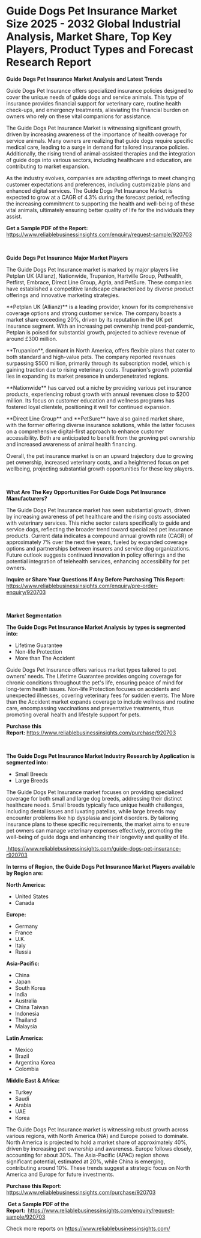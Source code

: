 <p><h1>Guide Dogs Pet Insurance Market Size 2025 - 2032 Global Industrial Analysis, Market Share, Top Key Players, Product Types and Forecast Research Report</h1></p><p><strong>Guide Dogs Pet Insurance Market Analysis and Latest Trends</strong></p>
<p><p>Guide Dogs Pet Insurance offers specialized insurance policies designed to cover the unique needs of guide dogs and service animals. This type of insurance provides financial support for veterinary care, routine health check-ups, and emergency treatments, alleviating the financial burden on owners who rely on these vital companions for assistance.</p><p>The Guide Dogs Pet Insurance Market is witnessing significant growth, driven by increasing awareness of the importance of health coverage for service animals. Many owners are realizing that guide dogs require specific medical care, leading to a surge in demand for tailored insurance policies. Additionally, the rising trend of animal-assisted therapies and the integration of guide dogs into various sectors, including healthcare and education, are contributing to market expansion.</p><p>As the industry evolves, companies are adapting offerings to meet changing customer expectations and preferences, including customizable plans and enhanced digital services. The Guide Dogs Pet Insurance Market is expected to grow at a CAGR of 4.3% during the forecast period, reflecting the increasing commitment to supporting the health and well-being of these vital animals, ultimately ensuring better quality of life for the individuals they assist.</p></p>
<p><strong>Get a Sample PDF of the Report:&nbsp;</strong> <a href="https://www.reliablebusinessinsights.com/enquiry/request-sample/920703?utm_campaign=3080&utm_medium=2&utm_source=Github&utm_content=ia&utm_term=06032025&utm_id=guide-dogs-pet-insurance">https://www.reliablebusinessinsights.com/enquiry/request-sample/920703</a></p>
<p>&nbsp;</p>
<p><strong>Guide Dogs Pet Insurance Major Market Players</strong></p>
<p><p>The Guide Dogs Pet Insurance market is marked by major players like Petplan UK (Allianz), Nationwide, Trupanion, Hartville Group, Pethealth, Petfirst, Embrace, Direct Line Group, Agria, and PetSure. These companies have established a competitive landscape characterized by diverse product offerings and innovative marketing strategies.</p><p>**Petplan UK (Allianz)** is a leading provider, known for its comprehensive coverage options and strong customer service. The company boasts a market share exceeding 20%, driven by its reputation in the UK pet insurance segment. With an increasing pet ownership trend post-pandemic, Petplan is poised for substantial growth, projected to achieve revenue of around £300 million.</p><p>**Trupanion**, dominant in North America, offers flexible plans that cater to both standard and high-value pets. The company reported revenues surpassing $500 million, primarily through its subscription model, which is gaining traction due to rising veterinary costs. Trupanion's growth potential lies in expanding its market presence in underpenetrated regions.</p><p>**Nationwide** has carved out a niche by providing various pet insurance products, experiencing robust growth with annual revenues close to $200 million. Its focus on customer education and wellness programs has fostered loyal clientele, positioning it well for continued expansion.</p><p>**Direct Line Group** and **PetSure** have also gained market share, with the former offering diverse insurance solutions, while the latter focuses on a comprehensive digital-first approach to enhance customer accessibility. Both are anticipated to benefit from the growing pet ownership and increased awareness of animal health financing.</p><p>Overall, the pet insurance market is on an upward trajectory due to growing pet ownership, increased veterinary costs, and a heightened focus on pet wellbeing, projecting substantial growth opportunities for these key players.</p></p>
<p>&nbsp;</p>
<p><strong>What Are The Key Opportunities For Guide Dogs Pet Insurance Manufacturers?</strong></p>
<p><p>The Guide Dogs Pet Insurance market has seen substantial growth, driven by increasing awareness of pet healthcare and the rising costs associated with veterinary services. This niche sector caters specifically to guide and service dogs, reflecting the broader trend toward specialized pet insurance products. Current data indicates a compound annual growth rate (CAGR) of approximately 7% over the next five years, fueled by expanded coverage options and partnerships between insurers and service dog organizations. Future outlook suggests continued innovation in policy offerings and the potential integration of telehealth services, enhancing accessibility for pet owners.</p></p>
<p><strong>Inquire or Share Your Questions If Any Before Purchasing This Report:</strong> <a href="https://www.reliablebusinessinsights.com/enquiry/pre-order-enquiry/920703?utm_campaign=3080&utm_medium=2&utm_source=Github&utm_content=ia&utm_term=06032025&utm_id=guide-dogs-pet-insurance">https://www.reliablebusinessinsights.com/enquiry/pre-order-enquiry/920703</a></p>
<p>&nbsp;</p>
<p><strong>Market Segmentation</strong></p>
<p><strong>The Guide Dogs Pet Insurance Market Analysis by types is segmented into:</strong></p>
<p><ul><li>Lifetime Guarantee</li><li>Non-life Protection</li><li>More than The Accident</li></ul></p>
<p><p>Guide Dogs Pet Insurance offers various market types tailored to pet owners' needs. The Lifetime Guarantee provides ongoing coverage for chronic conditions throughout the pet's life, ensuring peace of mind for long-term health issues. Non-life Protection focuses on accidents and unexpected illnesses, covering veterinary fees for sudden events. The More than the Accident market expands coverage to include wellness and routine care, encompassing vaccinations and preventative treatments, thus promoting overall health and lifestyle support for pets.</p></p>
<p><strong>Purchase this Report:&nbsp;</strong><a href="https://www.reliablebusinessinsights.com/purchase/920703?utm_campaign=3080&utm_medium=2&utm_source=Github&utm_content=ia&utm_term=06032025&utm_id=guide-dogs-pet-insurance">https://www.reliablebusinessinsights.com/purchase/920703</a></p>
<p>&nbsp;</p>
<p><strong>The Guide Dogs Pet Insurance Market Industry Research by Application is segmented into:</strong></p>
<p><ul><li>Small Breeds</li><li>Large Breeds</li></ul></p>
<p><p>The Guide Dogs Pet Insurance market focuses on providing specialized coverage for both small and large dog breeds, addressing their distinct healthcare needs. Small breeds typically face unique health challenges, including dental issues and luxating patellas, while large breeds may encounter problems like hip dysplasia and joint disorders. By tailoring insurance plans to these specific requirements, the market aims to ensure pet owners can manage veterinary expenses effectively, promoting the well-being of guide dogs and enhancing their longevity and quality of life.</p></p>
<p><a href="https://www.reliablebusinessinsights.com/guide-dogs-pet-insurance-r920703?utm_campaign=3080&utm_medium=2&utm_source=Github&utm_content=ia&utm_term=06032025&utm_id=guide-dogs-pet-insurance">&nbsp;https://www.reliablebusinessinsights.com/guide-dogs-pet-insurance-r920703</a></p>
<p><strong>In terms of Region, the Guide Dogs Pet Insurance Market Players available by Region are:</strong></p>
<p>
    <p> <strong> North America: </strong>
        <ul>
            <li>United States</li>
            <li>Canada</li>
        </ul>
        </p> 
    <p> <strong> Europe: </strong>
        <ul>
            <li>Germany</li>
            <li>France</li>
            <li>U.K.</li>
            <li>Italy</li>
            <li>Russia</li>
        </ul>
        </p> 
    <p> <strong> Asia-Pacific: </strong>
        <ul>
            <li>China</li>
            <li>Japan</li>
            <li>South Korea</li>
            <li>India</li>
            <li>Australia</li>
            <li>China Taiwan</li>
            <li>Indonesia</li>
            <li>Thailand</li>
            <li>Malaysia</li>
        </ul>
        </p> 
    <p> <strong> Latin America: </strong>
        <ul>
            <li>Mexico</li>
            <li>Brazil</li>
            <li>Argentina Korea</li>
            <li>Colombia</li>
        </ul>
        </p> 
    <p> <strong> Middle East & Africa: </strong>
        <ul>
            <li>Turkey</li>
            <li>Saudi</li>
            <li>Arabia</li>
            <li>UAE</li>
            <li>Korea</li>
        </ul>
    </p>
    </p>
<p><p>The Guide Dogs Pet Insurance market is witnessing robust growth across various regions, with North America (NA) and Europe poised to dominate. North America is projected to hold a market share of approximately 40%, driven by increasing pet ownership and awareness. Europe follows closely, accounting for about 30%. The Asia-Pacific (APAC) region shows significant potential, estimated at 20%, while China is emerging, contributing around 10%. These trends suggest a strategic focus on North America and Europe for future investments.</p></p>
<p><strong>Purchase this Report: </strong><a href="https://www.reliablebusinessinsights.com/purchase/920703?utm_campaign=3080&utm_medium=2&utm_source=Github&utm_content=ia&utm_term=06032025&utm_id=guide-dogs-pet-insurance">https://www.reliablebusinessinsights.com/purchase/920703</a></p>
<p>&nbsp;<strong>Get a Sample PDF of the Report:&nbsp;&nbsp;</strong><a href="https://www.reliablebusinessinsights.com/enquiry/request-sample/920703?utm_campaign=3080&utm_medium=2&utm_source=Github&utm_content=ia&utm_term=06032025&utm_id=guide-dogs-pet-insurance">https://www.reliablebusinessinsights.com/enquiry/request-sample/920703</a></p>
<p><strong></strong></p>
<p>Check more reports on <a href="https://www.reliablebusinessinsights.com/?utm_campaign=3080&utm_medium=2&utm_source=Github&utm_content=ia&utm_term=06032025&utm_id=guide-dogs-pet-insurance">https://www.reliablebusinessinsights.com/</a></p>